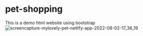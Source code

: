 # pet-shopping
This is a demo html website using bootstrap ![screencapture-mylovely-pet-netlify-app-2022-08-02-17_36_19](https://user-images.githubusercontent.com/87094943/182370970-68fb0bdf-8f67-4e35-b4fc-294b1b161bc7.png)

